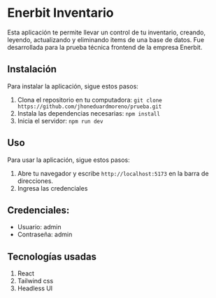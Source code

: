 # Enerbit Inventario
Esta aplicación te permite llevar un control de tu inventario, creando, leyendo, actualizando y eliminando items de una base de datos. Fue desarrollada para la prueba técnica frontend de la empresa Enerbit.

## Instalación

Para instalar la aplicación, sigue estos pasos:

1. Clona el repositorio en tu computadora: `git clone https://github.com/jhoneduardmoreno/prueba.git`
2. Instala las dependencias necesarias: `npm install`
3. Inicia el servidor: `npm run dev`

## Uso

Para usar la aplicación, sigue estos pasos:

1. Abre tu navegador y escribe `http://localhost:5173` en la barra de direcciones.
2. Ingresa las credenciales

## Credenciales:  

 - Usuario: admin
 - Contraseña: admin


## Tecnologías usadas

1. React
2. Tailwind css
3. Headless UI
